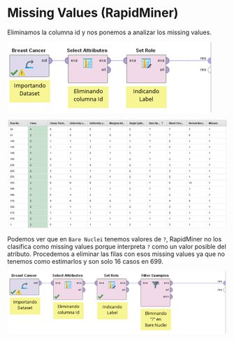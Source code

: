 # Missing Values (RapidMiner)

Eliminamos la columna id y nos ponemos a analizar los missing values.

![Dataset](./img/rapidminer_missing_1.png)

![Dataset](./img/rapidminer_missing_2.png)

Podemos ver que en `Bare Nuclei` tenemos valores de `?`, RapidMiner no los clasifica como missing values porque interpreta `?` como un valor posible del atributo. Procedemos a eliminar las filas con esos missing values ya que no tenemos como estimarlos y son solo 16 casos en 699.

![Dataset](./img/rapidminer_missing_3.png)